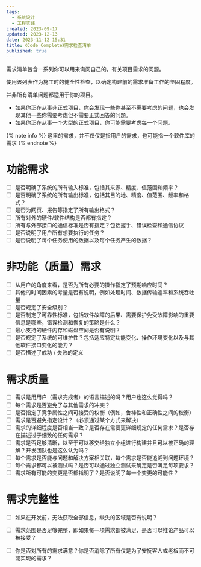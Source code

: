 ```yaml
---
tags:
  - 系统设计
  - 工程实践
created: 2023-09-17
updated: 2023-12-13
date: 2023-11-12 15:31
title: 《Code Complete》需求检查清单
published: true
---
```


需求清单包含一系列你可以用来询问自己的，有关项目需求的问题。

使用该列表作为施工时的健全性检查，以确定构建前的需求准备工作的坚固程度。

并非所有清单问题都适用于你的项目。
- 如果你正在从事非正式项目，你会发现一些你甚至不需要考虑的问题，也会发现其他一些你需要考虑但不需要正式回答的问题。
- 如果你正在从事一个大型的正式项目，你可能需要考虑每一个问题。

{% note info %}
这里的需求，并不仅仅是指用户的需求，也可能指一个软件库的需求
{% endnote %}

# 功能需求

-   [ ] 是否明确了系统的所有输入标准，包括其来源、精度、值范围和频率？
-   [ ] 是否明确了系统的所有输出标准，包括其目的地、精度、值范围、频率和格式？
-   [ ] 是否为网页、报告等指定了所有输出格式？
-   [ ] 所有对外的硬件/软件结构是否都有指定？
-   [ ] 所有与外部接口的通信标准是否有指定？包括握手、错误检查和通信协议
-   [ ] 是否说明了用户所有想要执行的任务？
-   [ ] 是否说明了每个任务使用的数据以及每个任务产生的数据？

# 非功能（质量）需求

-   [ ] 从用户的角度来看，是否为所有必要的操作指定了预期响应时间？
-   [ ] 其他的时间因素的考量是否有说明，例如处理时间、数据传输速率和系统吞吐量
-   [ ] 是否规定了安全级别？
-   [ ] 是否制定了可靠性标准，包括软件故障的后果、需要保护免受故障影响的重要信息是哪些，错误检测和恢复的策略是什么？
-   [ ] 最小支持的硬件内存和磁盘空间是否有说明？
-   [ ] 是否规定了系统的可维护性？包括适应特定功能变化、操作环境变化以及与其他软件接口变化的能力？
-   [ ] 是否描述了成功 / 失败的定义

# 需求质量

-   [ ] 需求是用用户（需求完成者）的语言描述的吗？用户也这么觉得吗？
-   [ ] 每个需求是否避免了与其他需求的冲突？
-   [ ] 是否指定了竞争属性之间可接受的权衡（例如，鲁棒性和正确性之间的权衡）
-   [ ] 需求是否避免指定设计？（必须通过某个方式来解决）
-   [ ] 需求的详细程度是否相当一致？是否存在需要更详细规定的任何需求？是否存在描述过于细致的任何需求？
-   [ ] 需求是否足够清晰，以至于可以移交给独立小组进行构建并且可以被正确的理解？开发团队也是这么认为吗？
-   [ ] 每个需求是否能与问题和解决方案相关联，每个需求是否能追溯到问题环境？
-   [ ] 每个需求都可以被测试吗？是否可以通过独立测试来确定是否满足每项要求？
-   [ ] 需求所有可能的变更是否都指明了？是否说明了每一个变更的可能性？

# 需求完整性

-   [ ] 如果在开发前，无法获取全部信息，缺失的区域是否有说明？
-   [ ] 需求范围是否足够完整，即如果每一项需求都被满足，是否可以推论产品可以被接受？
-   [ ] 你是否对所有的需求满意？你是否消除了所有仅是为了安抚客人或老板而不可能实现的需求？


